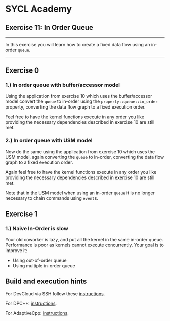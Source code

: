 # SYCL Academy

## Exercise 11: In Order Queue
---

In this exercise you will learn how to create a fixed data flow using an
in-order `queue`.

---
## Exercise 0

### 1.) In order queue with buffer/accessor model

Using the application from exercise 10 which uses the buffer/accessor model
convert the `queue` to in-order using the `property::queue::in_order` property,
converting the data flow graph to a fixed execution order.

Feel free to have the kernel functions execute in any order you like providing
the necessary dependencies described in exercise 10 are still met.

### 2.) In order queue with USM model

Now do the same using the application from exercise 10 which uses the USM model,
again converting the `queue` to in-order, converting the data flow graph to a
fixed execution order.

Again feel free to have the kernel functions execute in any order you like
providing the necessary dependencies described in exercise 10 are still met.

Note that in the USM model when using an in-order `queue` it is no longer
necessary to chain commands using `event`s.

## Exercise 1

### 1.) Naive In-Order is slow

Your old coworker is lazy, and put all the kernel in the same in-order queue.
Performance is poor as kernels cannot execute concurrently. Your goal is to improve it:

- Using out-of-order queue
- Using multiple in-order queue

## Build and execution hints

For DevCloud via SSH follow these [instructions](../devcloud.md).

For DPC++: [instructions](../dpcpp.md).

For AdaptiveCpp: [instructions](../adaptivecpp.md).
